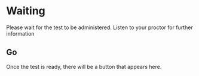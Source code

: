 # Waiting

Please wait for the test to be administered. Listen to your proctor for further information

## Go

Once the test is ready, there will be a button that appears here.

